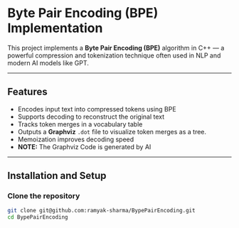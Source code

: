 # Byte Pair Encoding (BPE) Implementation

This project implements a **Byte Pair Encoding (BPE)** algorithm in C++ — a powerful compression and tokenization technique often used in NLP and modern AI models like GPT.

---

## Features
-  Encodes input text into compressed tokens using BPE
-  Supports decoding to reconstruct the original text
-  Tracks token merges in a vocabulary table
-  Outputs a **Graphviz** `.dot` file to visualize token merges as a tree. 
-  Memoization improves decoding speed
-  **NOTE:** The Graphviz Code is generated by AI 
---

## Installation and Setup

### **Clone the repository**
```bash
git clone git@github.com:ramyak-sharma/BypePairEncoding.git
cd BypePairEncoding

